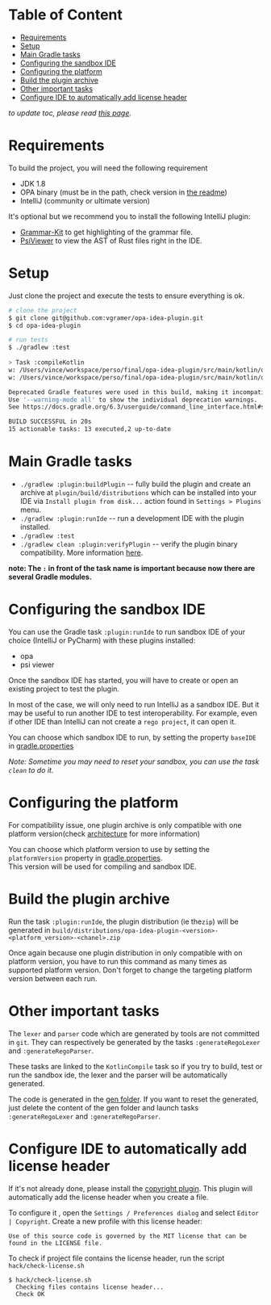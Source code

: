 # Table of Content
<!-- toc -->
- [Requirements](#requirements)
- [Setup](#setup)
- [Main Gradle tasks](#main-gradle-tasks)
- [Configuring the sandbox IDE](#configuring-the-sandbox-ide)
- [Configuring the platform](#configuring-the-platform)
- [Build the plugin archive](#build-the-plugin-archive)
- [Other important tasks](#other-important-tasks)
- [Configure IDE to automatically add license header](#configure-ide-to-automatically-add-license-header)
<!-- /toc -->

*to update toc, please read [this page](../../hack/README.md).*

# Requirements
To build the project, you will need the following requirement

* JDK 1.8
* OPA binary (must be in the path, check version in [the readme](../../README.md))
* IntelliJ (community or ultimate version)

It's optional but we recommend you to install the following IntelliJ plugin:
* [Grammar-Kit](https://plugins.jetbrains.com/plugin/6606-grammar-kit) to get highlighting of the grammar file.
* [PsiViewer](https://plugins.jetbrains.com/plugin/227-psiviewer) to view the AST of Rust files right in the IDE.

# Setup 
Just clone the project and execute the tests to ensure everything is ok.

```bash
# clone the project 
$ git clone git@github.com:vgramer/opa-idea-plugin.git
$ cd opa-idea-plugin

# run tests
$ ./gradlew :test 
  
> Task :compileKotlin
w: /Users/vince/workspace/perso/final/opa-idea-plugin/src/main/kotlin/org/openpolicyagent/ideaplugin/ide/actions/CheckAction.kt: (21, 13): Variable 'editor' is never used
w: /Users/vince/workspace/perso/final/opa-idea-plugin/src/main/kotlin/org/openpolicyagent/ideaplugin/openapiext/CommandLineExt.kt: (86, 29): Unnecessary safe call on a non-null receiver of type OutputStream

Deprecated Gradle features were used in this build, making it incompatible with Gradle 7.0.
Use '--warning-mode all' to show the individual deprecation warnings.
See https://docs.gradle.org/6.3/userguide/command_line_interface.html#sec:command_line_warnings

BUILD SUCCESSFUL in 20s
15 actionable tasks: 13 executed,2 up-to-date

```

# Main Gradle tasks
* `./gradlew :plugin:buildPlugin` -- fully build the plugin and create an archive at `plugin/build/distributions` which can be installed into your IDE via `Install plugin from disk...` action found in `Settings > Plugins` menu.
* `./gradlew :plugin:runIde` -- run a development IDE with the plugin installed. 
* `./gradlew :test`
* `./gradlew clean :plugin:verifyPlugin` -- verify the plugin binary compatibility. More information [here](https://github.com/JetBrains/intellij-plugin-verifier). 

**note: The `:` in front of the task name is important because now there are several Gradle modules.**


# Configuring the sandbox IDE
You can use the Gradle task `:plugin:runIde` to run sandbox IDE of your choice (IntelliJ or PyCharm) with these plugins 
installed:
 * opa
 * psi viewer

Once the sandbox IDE has started, you will have to create or open an existing project to test the plugin. 

In most of the case, we will only need to run IntelliJ as a sandbox IDE. But it may be useful to run another IDE to test
interoperability. For example, even if other IDE than IntelliJ can not create a `rego project`, it can open it.
 
You can choose which sandbox IDE to run, by setting the property `baseIDE` in [gradle.properties](../../gradle.properties)

*Note: Sometime you may need to reset your sandbox, you can use the task `clean` to do it.*

# Configuring the platform
For compatibility issue, one plugin archive is only compatible with one platform version(check [architecture](architecture.md#platform-version)
for more information)

You can choose which platform version to use by setting the `platformVersion` property in [gradle.properties](../../gradle.properties).  
This version will be used for compiling and sandbox IDE.

# Build the plugin archive
Run the task `:plugin:runIde`, the plugin distribution (ie the`zip`) will be generated in `build/distributions/opa-idea-plugin-<version>-<platform_version>-<chanel>.zip`

Once again because one plugin distribution in only compatible with on platform version, you have to run this command as
many times as supported platform version. Don't forget to change the targeting platform version between each run.

# Other important tasks
The `lexer` and `parser` code which are generated by tools are not committed in `git`. They can respectively be generated
by the tasks `:generateRegoLexer` and `:generateRegoParser`. 

These tasks are linked to the `KotlinCompile` task so if you try to build, test or run the sandbox ide, the lexer and 
the parser will be automatically generated.

The code is generated in the [gen folder](../../src/main/gen). If you want to reset the generated, just delete the
content of the gen folder and launch tasks `:generateRegoLexer` and `:generateRegoParser`.

# Configure IDE to automatically add license header
If it's not already done, please install the [copyright plugin](https://plugins.jetbrains.com/plugin/13114-copyright/).
This plugin will automatically add the license header when you create a file.

To configure it , open the `Settings / Preferences dialog` and select `Editor | Copyright`. Create a new profile with 
this license header:

```
Use of this source code is governed by the MIT license that can be
found in the LICENSE file.
```

To check if project file contains the license header, run the script `hack/check-license.sh`

```
$ hack/check-license.sh
  Checking files contains license header...
  Check OK
```
